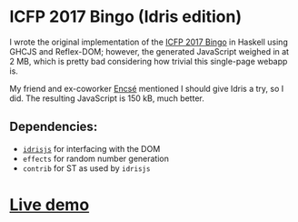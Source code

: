 ICFP 2017 Bingo (Idris edition)
===============================

I wrote the original implementation of the [ICFP 2017 Bingo][bingo] in
Haskell using GHCJS and Reflex-DOM; however, the generated JavaScript
weighed in at 2 MB, which is pretty bad considering how trivial this
single-page webapp is.

My friend and ex-coworker [Encsé][encse] mentioned I should give Idris a
try, so I did. The resulting JavaScript is 150 kB, much better.

Dependencies:
-------------

* [`idrisjs`][idrisjs] for interfacing with the DOM
* `effects` for random number generation
* `contrib` for ST as used by `idrisjs`

[Live demo][demo]
=================

[bingo]:   https://gergo.erdi.hu/projects/icfp-bingo-2017
[encse]:   https://csokavar.hu
[idrisjs]: https://github.com/rbarreiro/idrisjs
[demo]:    https://gergo.erdi.hu/projects/icfp-bingo-2017/idr/
